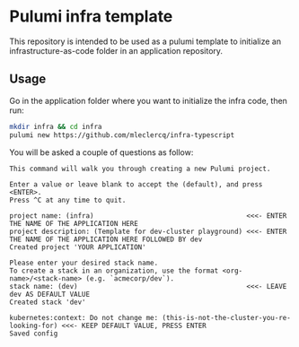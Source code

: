# Pulumi infra template

This repository is intended to be used as a pulumi template to initialize an
infrastructure-as-code folder in an application repository.

## Usage

Go in the application folder where you want to initialize the infra code, then
run:

```bash
mkdir infra && cd infra
pulumi new https://github.com/mleclercq/infra-typescript
```

You will be asked a couple of questions as follow:

```
This command will walk you through creating a new Pulumi project.

Enter a value or leave blank to accept the (default), and press <ENTER>.
Press ^C at any time to quit.

project name: (infra)                                      <<<- ENTER THE NAME OF THE APPLICATION HERE
project description: (Template for dev-cluster playground) <<<- ENTER THE NAME OF THE APPLICATION HERE FOLLOWED BY dev
Created project 'YOUR APPLICATION'

Please enter your desired stack name.
To create a stack in an organization, use the format <org-name>/<stack-name> (e.g. `acmecorp/dev`).
stack name: (dev)                                          <<<- LEAVE dev AS DEFAULT VALUE
Created stack 'dev'

kubernetes:context: Do not change me: (this-is-not-the-cluster-you-re-looking-for) <<<- KEEP DEFAULT VALUE, PRESS ENTER
Saved config
```
